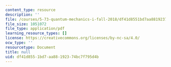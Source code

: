 ```yaml
---
content_type: resource
description: ''
file: /courses/5-73-quantum-mechanics-i-fall-2018/df41d8551bd7aa88192374bc7f795d4b_MIT5_73F18_Lec39.pdf
file_size: 1051072
file_type: application/pdf
learning_resource_types: []
license: https://creativecommons.org/licenses/by-nc-sa/4.0/
ocw_type: ''
resourcetype: Document
title: null
uid: df41d855-1bd7-aa88-1923-74bc7f795d4b
---
```

